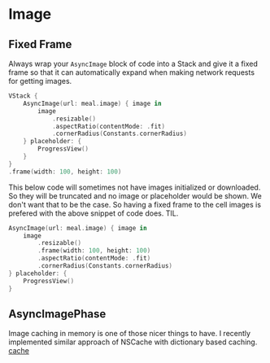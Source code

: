 
# Image

## Fixed Frame

Always wrap your `AsyncImage` block of code into a Stack and give it a fixed frame so that it can automatically expand when making network requests for getting images.
```swift
VStack {
	AsyncImage(url: meal.image) { image in
		image
			.resizable()
			.aspectRatio(contentMode: .fit)
			.cornerRadius(Constants.cornerRadius)
	} placeholder: {
		ProgressView()
	}
}
.frame(width: 100, height: 100)
```

This below code will sometimes not have images initialized or downloaded. So they will be truncated and no image or placeholder would be shown. We don't want that to be the case. So having a fixed frame to the cell images is prefered with the above snippet of code does. TIL.
```swift
AsyncImage(url: meal.image) { image in
	image
		.resizable()
		.frame(width: 100, height: 100)
		.aspectRatio(contentMode: .fit)
		.cornerRadius(Constants.cornerRadius)
} placeholder: {
	ProgressView()
}
```


## AsyncImagePhase

Image caching in memory is one of those nicer things to have. I recently implemented similar approach of NSCache with dictionary based caching.
[cache](ios/lifecycle/cache.md)